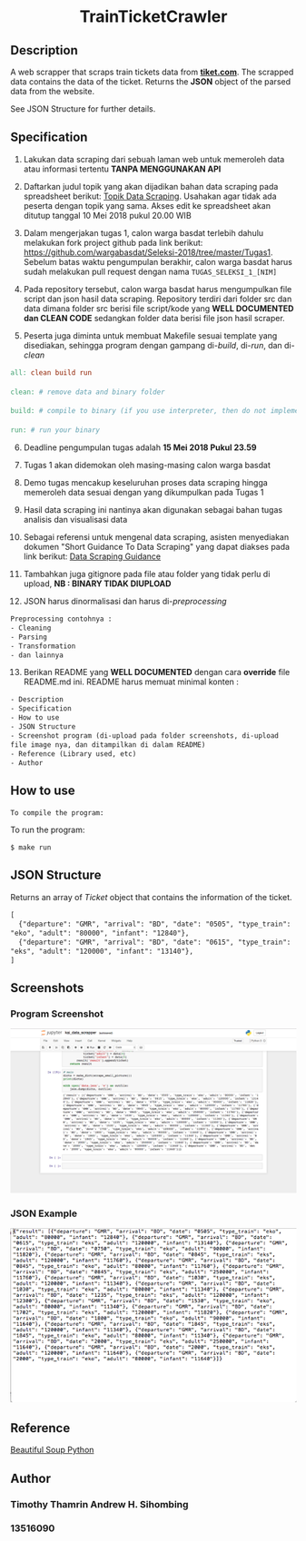 <h1 align="center">TrainTicketCrawler</h1>

## Description

A web scrapper that scraps train tickets data from [**tiket.com**](https://www.tiket.com/kereta-api). The scrapped data contains the data of the ticket. Returns the **JSON** object of the parsed data from the website. 

See JSON Structure for further details.

## Specification

1. Lakukan data scraping dari sebuah laman web untuk memeroleh data atau informasi tertentu __TANPA MENGGUNAKAN API__

2. Daftarkan judul topik yang akan dijadikan bahan data scraping pada spreadsheet berikut: [Topik Data Scraping](http://bit.ly/TopikDataScraping). Usahakan agar tidak ada peserta dengan topik yang sama. Akses edit ke spreadsheet akan ditutup tanggal 10 Mei 2018 pukul 20.00 WIB

3. Dalam mengerjakan tugas 1, calon warga basdat terlebih dahulu melakukan fork project github pada link berikut: https://github.com/wargabasdat/Seleksi-2018/tree/master/Tugas1. Sebelum batas waktu pengumpulan berakhir, calon warga basdat harus sudah melakukan pull request dengan nama ```TUGAS_SELEKSI_1_[NIM]```

4. Pada repository tersebut, calon warga basdat harus mengumpulkan file script dan json hasil data scraping. Repository terdiri dari folder src dan data dimana folder src berisi file script/kode yang __WELL DOCUMENTED dan CLEAN CODE__ sedangkan folder data berisi file json hasil scraper.

5. Peserta juga diminta untuk membuat Makefile sesuai template yang disediakan, sehingga program dengan gampang di-_build_, di-_run_, dan di-_clean_

``` Makefile
all: clean build run

clean: # remove data and binary folder

build: # compile to binary (if you use interpreter, then do not implement it)

run: # run your binary

```

6. Deadline pengumpulan tugas adalah __15 Mei 2018 Pukul 23.59__

7. Tugas 1 akan didemokan oleh masing-masing calon warga basdat

8. Demo tugas mencakup keseluruhan proses data scraping hingga memeroleh data sesuai dengan yang dikumpulkan pada Tugas 1

9. Hasil data scraping ini nantinya akan digunakan sebagai bahan tugas analisis dan visualisasi data

10. Sebagai referensi untuk mengenal data scraping, asisten menyediakan dokumen "Short Guidance To Data Scraping" yang dapat diakses pada link berikut: [Data Scraping Guidance](http://bit.ly/DataScrapingGuidance)

11. Tambahkan juga gitignore pada file atau folder yang tidak perlu di upload, __NB : BINARY TIDAK DIUPLOAD__

12. JSON harus dinormalisasi dan harus di-_preprocessing_
```
Preprocessing contohnya :
- Cleaning
- Parsing
- Transformation
- dan lainnya
```

13. Berikan README yang __WELL DOCUMENTED__ dengan cara __override__ file README.md ini. README harus memuat minimal konten :
```
- Description
- Specification
- How to use
- JSON Structure
- Screenshot program (di-upload pada folder screenshots, di-upload file image nya, dan ditampilkan di dalam README)
- Reference (Library used, etc)
- Author
```


## How to use
```
To compile the program:
```
To run the program:
```
$ make run
```



## JSON Structure
Returns an array of *Ticket* object that contains the information of the ticket.

```
[
  {"departure": "GMR", "arrival": "BD", "date": "0505", "type_train": "eko", "adult": "80000", "infant": "12840"}, 
  {"departure": "GMR", "arrival": "BD", "date": "0615", "type_train": "eks", "adult": "120000", "infant": "13140"}, 
]
```



## Screenshots

### Program Screenshot
![Program](screenshots/kai1.png)

### JSON Example
![JSON](screenshots/hasil_json.png)


## Reference
[Beautiful Soup Python](https://www.crummy.com/software/BeautifulSoup/bs4/doc/)


## Author

<h3> Timothy Thamrin Andrew H. Sihombing </h3>
<h3> 13516090 </h3>
